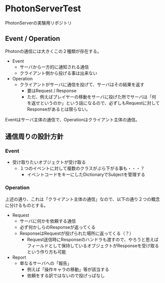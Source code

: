 # PhotonServerTest
PhotonServerの実験用リポジトリ

## Event / Operation

Photonの通信には大きくこの２種類が存在する。  
- Event
  - サーバから一方的に通知される通信
  - クライアント側から投げる事は出来ない
- Operation
  - クライアントがサーバに通信を投げて、サーバはその結果を返す
    - 要はRequest / Response
    - ただ、例えばプレイヤーの移動をサーバに投げた所でサーバは「何を返せというのか」という話になるので、必ずしもRequestに対してResponseがあるとは限らない。

Eventはサーバ主体の通信で、Operationはクライアント主体の通信。  

## 通信周りの設計方針

### Event
- 受け取りたいオブジェクトが受け取る
  - １つのイベントに対して複数のクラスがぶら下がる事も・・・？
    - イベントコードをキーにしたDictionaryでSubjectを管理する

### Operation
上述の通り、これは「クライアント主体の通信」なので、以下の通り２つの概念に分けるものとする。  

- Request
  - サーバに何かを依頼する通信
  - 必ず何かしらのResponseが返ってくる
  - ResponseはRequestが投げられた場所に返ってくる（？）
    - Request送信時にResponseのハンドラも渡すので、やろうと思えばフィールドとして保持しているオブジェクトがResponseを受け取るという作り方も可能
- Report
  - 単なるサーバへの「報告」
    - 例えば「操作キャラの移動」等が該当する
    - 依頼をする訳ではないので投げっぱなし
 